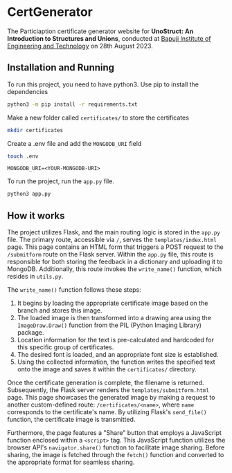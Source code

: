 # CertGenerator

The Particiaption certificate generator website for **UnoStruct: An Introduction to Structures and Unions**, conducted at [Bapuji Institute of Engineering and Technology](https://bietdvg.edu) on 28th August 2023.

## Installation and Running

To run this project, you need to have python3. Use pip to install the dependencies

```bash
python3 -m pip install -r requirements.txt
```

Make a new folder called `certificates/` to store the certificates
```bash
mkdir certificates
```

Create a .env file and add the `MONGODB_URI` field
```bash
touch .env
```

```env
MONGODB_URI=<YOUR-MONGODB-URI>
```

To run the project, run the `app.py` file.

```bash
python3 app.py
```

## How it works

The project utilizes Flask, and the main routing logic is stored in the `app.py` file. The primary route, accessible via `/`, serves the `templates/index.html` page. This page contains an HTML form that triggers a POST request to the `/submitform` route on the Flask server. Within the `app.py` file, this route is responsible for both storing the feedback in a dictionary and uploading it to MongoDB. Additionally, this route invokes the `write_name()` function, which resides in `utils.py`.

The `write_name()` function follows these steps:

1. It begins by loading the appropriate certificate image based on the branch and stores this image.
2. The loaded image is then transformed into a drawing area using the `ImageDraw.Draw()` function from the PIL (Python Imaging Library) package.
3. Location information for the text is pre-calculated and hardcoded for this specific group of certificates.
4. The desired font is loaded, and an appropriate font size is established.
5. Using the collected information, the function writes the specified text onto the image and saves it within the `certificates/` directory.

Once the certificate generation is complete, the filename is returned. Subsequently, the Flask server renders the `templates/submitform.html` page. This page showcases the generated image by making a request to another custom-defined route: `/certificates/<name>`, where `name` corresponds to the certificate's name. By utilizing Flask's `send_file()` function, the certificate image is transmitted. 

Furthermore, the page features a "Share" button that employs a JavaScript function enclosed within a `<script>` tag. This JavaScript function utilizes the browser API's `navigator.share()` function to facilitate image sharing. Before sharing, the image is fetched through the `fetch()` function and converted to the appropriate format for seamless sharing.
